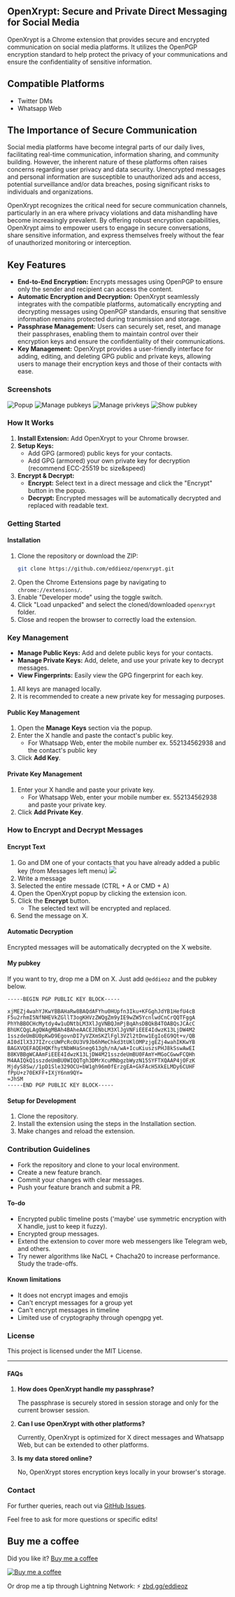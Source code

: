 ## OpenXrypt: Secure and Private Direct Messaging for Social Media

OpenXrypt is a Chrome extension that provides secure and encrypted communication on social media platforms. It utilizes the OpenPGP encryption standard to help protect the privacy of your communications and ensure the confidentiality of sensitive information.

## Compatible Platforms
 - Twitter DMs
 - Whatsapp Web

## The Importance of Secure Communication
Social media platforms have become integral parts of our daily lives, facilitating real-time communication, information sharing, and community building. However, the inherent nature of these platforms often raises concerns regarding user privacy and data security. Unencrypted messages and personal information are susceptible to unauthorized ads and access, potential surveillance and/or data breaches, posing significant risks to individuals and organizations.

OpenXrypt recognizes the critical need for secure communication channels, particularly in an era where privacy violations and data mishandling have become increasingly prevalent. By offering robust encryption capabilities, OpenXrypt aims to empower users to engage in secure conversations, share sensitive information, and express themselves freely without the fear of unauthorized monitoring or interception.

## Key Features

- **End-to-End Encryption:** Encrypts messages using OpenPGP to ensure only the sender and recipient can access the content.
- **Automatic Encryption and Decryption:** OpenXrypt seamlessly integrates with the compatible platforms, automatically encrypting and decrypting messages using OpenPGP standards, ensuring that sensitive information remains protected during transmission and storage.
- **Passphrase Management:** Users can securely set, reset, and manage their passphrases, enabling them to maintain control over their encryption keys and ensure the confidentiality of their communications.
- **Key Management:** OpenXrypt provides a user-friendly interface for adding, editing, and deleting GPG public and private keys, allowing users to manage their encryption keys and those of their contacts with ease.

### Screenshots

![Popup](imgs/opnxrpt-popup.png)
![Manage pubkeys](imgs/opnxrpt-mng-pubkeys.png)
![Manage privkeys](imgs/opnxrpt-mng-privkeys.png)
![Show pubkey](imgs/opnxrpt-show-pubkeys.png)

### How It Works

1. **Install Extension:** Add OpenXrypt to your Chrome browser.
2. **Setup Keys:**
   - Add GPG (armored) public keys for your contacts.
   - Add GPG (armored) your own private key for decryption (recommend ECC-25519 bc size&speed)
3. **Encrypt & Decrypt:**
   - **Encrypt:** Select text in a direct message and click the "Encrypt" button in the popup.
   - **Decrypt:** Encrypted messages will be automatically decrypted and replaced with readable text.

### Getting Started

#### Installation

1. Clone the repository or download the ZIP:
    ```bash
    git clone https://github.com/eddieoz/openxrypt.git
    ```
2. Open the Chrome Extensions page by navigating to `chrome://extensions/`.
3. Enable "Developer mode" using the toggle switch.
4. Click "Load unpacked" and select the cloned/downloaded `openxrypt` folder.
5. Close and reopen the browser to correctly load the extension.

### Key Management

- **Manage Public Keys:** Add and delete public keys for your contacts.
- **Manage Private Keys:** Add, delete, and use your private key to decrypt messages.
- **View Fingerprints:** Easily view the GPG fingerprint for each key.

1. All keys are managed locally. 
2. It is recommended to create a new private key for messaging purposes.

#### Public Key Management

1. Open the **Manage Keys** section via the popup.
2. Enter the X handle and paste the contact's public key.
   - For Whatsapp Web, enter the mobile number ex. 552134562938 and the contact's public key
3. Click **Add Key**.

#### Private Key Management

1. Enter your X handle and paste your private key.
   - For Whatsapp Web, enter your mobile number ex. 552134562938 and paste your private key.
2. Click **Add Private Key**.

### How to Encrypt and Decrypt Messages

#### Encrypt Text

1. Go and DM one of your contacts that you have already added a public key (from Messages left menu)
![](imgs/opnxrpt-send.msg.png)
2. Write a message
3. Selected the entire messade (CTRL + A or CMD + A)
4. Open the OpenXrypt popup by clicking the extension icon.
5. Click the **Encrypt** button.
   - The selected text will be encrypted and replaced.
7. Send the message on X.

#### Automatic Decryption

Encrypted messages will be automatically decrypted on the X website.

#### My pubkey

If you want to try, drop me a DM on X. Just add `@eddieoz` and the pubkey below.

```
-----BEGIN PGP PUBLIC KEY BLOCK-----

xjMEZj4wahYJKwYBBAHaRw8BAQdAFYhu0HUpfn3Iku+KFGghJdYB1HefU4cB
F5u2rhmI5NfNHEVkZGllT3ogKHVzZWQgZm9yIE9wZW5YcnlwdCnCrQQTFggA
PhYhBBOCHcMytdy4w1uDNtbLM3XlJgVNBQJmPjBqAhsDBQkB4TOABQsJCAcC
BhUKCQgLAgQWAgMBAh4BAheAACEJENbLM3XlJgVNFiEEE4IdwzK13LjDW4M2
1sszdeUmBU0pKwD9EgovnDI7yVZXmSKZlFgl3VZl2tDnw1EgIoEG9Qt+v/QB
AI0dIlX3J7IZrccUWPcRcOU3V9Jb6hMeChkd3tUKlOMPzjgEZj4wahIKKwYB
BAGXVQEFAQEHQKfhytNbWHaSneg613gh/nA/wA+IcuKiuszsPHJ8kSswAwEI
B8KVBBgWCAAmFiEEE4IdwzK13LjDW4M21sszdeUmBU0FAmY+MGoCGwwFCQHh
M4AAIQkQ1sszdeUmBU0WIQQTgh3DMrXcuMNbgzbWyzN15SYFTXQAAP4jOFzK
MjdyS8Sw//1pD1Sle329OCU+bW1gh96m0fErzgEA+GkFAcH5XkELMDy6CUHF
fPpU+z70EKFF+IXjY6nm9QY=
=JhSM
-----END PGP PUBLIC KEY BLOCK-----

```

#### Setup for Development

1. Clone the repository.
2. Install the extension using the steps in the Installation section.
3. Make changes and reload the extension.

### Contribution Guidelines

- Fork the repository and clone to your local environment.
- Create a new feature branch.
- Commit your changes with clear messages.
- Push your feature branch and submit a PR.

#### To-do
- Encrypted public timeline posts ('maybe' use symmetric encryption with X handle, just to keep it fuzzy).
- Encrypted group messages.
- Extend the extension to cover more web messengers like Telegram web, and others.
- Try newer algorithms like NaCL + Chacha20 to increase performance. Study the trade-offs.

#### Known limitations

- It does not encrypt images and emojis
- Can't encrypt messages for a group yet
- Can't encrypt messages in timeline
- Limited use of cryptography through opengpg yet.

### License

This project is licensed under the MIT License.

---

#### FAQs

1. **How does OpenXrypt handle my passphrase?**

   The passphrase is securely stored in session storage and only for the current browser session.

2. **Can I use OpenXrypt with other platforms?**

   Currently, OpenXrypt is optimized for X direct messages and Whatsapp Web, but can be extended to other platforms.

3. **Is my data stored online?**

   No, OpenXrypt stores encryption keys locally in your browser's storage.


### Contact

For further queries, reach out via [GitHub Issues](https://github.com/eddieoz/openxrypt/issues).

Feel free to ask for more questions or specific edits!

## Buy me a coffee
Did you like it? [Buy me a coffee](https://www.buymeacoffee.com/eddieoz)

[![Buy me a coffee](https://ipfs.io/ipfs/QmR6W4L3XiozMQc3EjfFeqSkcbu3cWnhZBn38z2W2FuTMZ?filename=buymeacoffee.webp)](https://www.buymeacoffee.com/eddieoz)

Or drop me a tip through Lightning Network: ⚡ [zbd.gg/eddieoz](https://zbd.gg/eddieoz)

